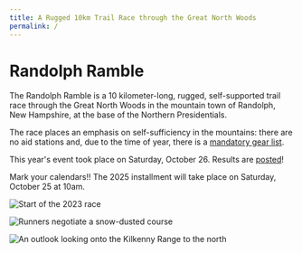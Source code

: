 ```yaml
---
title: A Rugged 10km Trail Race through the Great North Woods
permalink: /
---
```


# Randolph Ramble

The Randolph Ramble is a 10 kilometer-long, rugged, self-supported trail race through the Great North Woods in the mountain town of Randolph, New Hampshire, at the base of the Northern Presidentials.

The race places an emphasis on self-sufficiency in the mountains: there are no aid stations and, due to the time of year, there is a [mandatory gear list](/important-info/).

This year's event took place on Saturday, October 26. Results are [posted](/results/)!

Mark your calendars!! The 2025 installment will take place on Saturday, October 25 at 10am.

![Start of the 2023 race](/images/randolph-6.jpg)

![Runners negotiate a snow-dusted course](/images/randolph-2.jpg)

![An outlook looking onto the Kilkenny Range to the north](/images/randolph-1.jpg)
